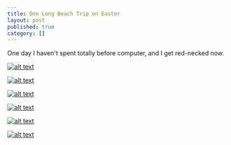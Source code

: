 ```yaml
---
title: One Long Beach Trip on Easter
layout: post
published: true
category: []
---
```


One day I haven't spent totally before computer, and I get red-necked now.


[![alt text][2]][2]


[![alt text][3]][3]


[![alt text][4]][4]


[![alt text][5]][5]


[![alt text][6]][6]


[![alt text][7]][7]



[1]:https://eastonlee.b0.upaiyun.com/blog/2017-04-16-one-long-beach-trip-on-easter/IMG_3338.MOV
[2]:https://eastonlee.b0.upaiyun.com/blog/2017-04-16-one-long-beach-trip-on-easter/IMG_0169.JPG
[3]:https://eastonlee.b0.upaiyun.com/blog/2017-04-16-one-long-beach-trip-on-easter/IMG_0166.JPG
[4]:https://eastonlee.b0.upaiyun.com/blog/2017-04-16-one-long-beach-trip-on-easter/IMG_3355.JPG
[5]:https://eastonlee.b0.upaiyun.com/blog/2017-04-16-one-long-beach-trip-on-easter/IMG_3360.JPG
[6]:https://eastonlee.b0.upaiyun.com/blog/2017-04-16-one-long-beach-trip-on-easter/IMG_0125.JPG
[7]:https://eastonlee.b0.upaiyun.com/blog/2017-04-16-one-long-beach-trip-on-easter/IMG_0187.JPG
